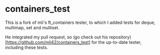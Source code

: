 # containers_test

This is a fork of mli's ft_containers tester, to which I added tests for deque, multimap, set and multiset.

He integrated my pull request, so (go check out his repository)[https://github.com/mli42/containers_test] for the up-to-date tester, including these tests.
